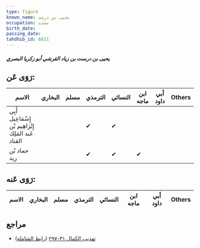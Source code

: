 ```yaml
---
type: figure
known_name: يحيى بن درست
occupation: محدث
birth_date:
passing_date:
tahdhib_id: 6821
---
```

##### يحيى بن درست بن زياد القرشي أبو زكريا البصري

## رَوَى عَن:
| الاسم                                                 | البخاري | مسلم | الترمذي | النسائي | ابن ماجه | أبي داود | Others |
| ----------------------------------------------------- | ------- | ---- | ------- | ------- | -------- | -------- | ------ |
| أَبِي إِسْمَاعِيل إِبْرَاهِيم بْن عَبد المَلِك القناد |         |      | ✔       | ✔       |          |          |        |
| حماد بْن زيد                                          |         |      | ✔       | ✔       | ✔        |          |        |
## رَوَى عَنه:
| الاسم | البخاري | مسلم | الترمذي | النسائي | ابن ماجه | أبي داود | Others |
| ----- | ------- | ---- | ------- | ------- | -------- | -------- | ------ |
## مراجع
- [تهذيب الكمال ٣١-٢٩٧](obsidian://open?vault=Tahdhib-al-Kamal&file=Figures/٦٨٢١-يحيى%20بن%20درست%20بن%20زياد%20القرشي%20أبو%20زكريا%20البصري) ([رابط الشاملة](https://shamela.ws/book/3722/16845))